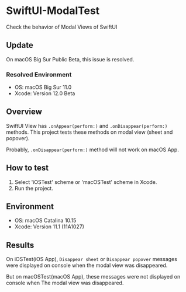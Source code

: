 # SwiftUI-ModalTest
Check the behavior of Modal Views of SwiftUI

## Update

On macOS Big Sur Public Beta, this issue is resolved.

### Resolved Environment

- OS: macOS Big Sur 11.0
- Xcode: Version 12.0 Beta

## Overview

SwiftUI View has `.onAppear(perform:)` and `.onDisappear(perform:)` methods.
This project tests these methods on modal view (sheet and popover).

Probably, `.onDisappear(perform:)` method will not work on macOS App.

## How to test

1. Select 'iOSTest' scheme or 'macOSTest' scheme in Xcode.
1. Run the project.

## Environment

- OS: macOS Catalina 10.15
- Xcode: Version 11.1 (11A1027)

## Results

On iOSTest(iOS App), `Disappear sheet` or `Disappear popover` messages were displayed on console when the modal view was disappeared.

But on macOSTest(macOS App), these messages were not displayed on console when The modal view was disappeared.
